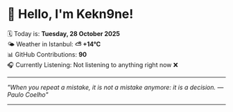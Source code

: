 # 👋 Hello, I'm Kekn9ne!

🗓️ Today is: **Tuesday, 28 October 2025**  
🌤️ Weather in Istanbul: **⛅️  +14°C**  
📊 GitHub Contributions: **90**  
🎧 Currently Listening: Not listening to anything right now ❌

---

_"When you repeat a mistake, it is not a mistake anymore: it is a decision. — *Paulo Coelho*"_

---
